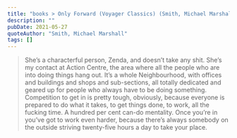 ```yaml
---
title: "books > Only Forward (Voyager Classics) (Smith, Michael Marshall)"
description: ""
pubDate: 2021-05-27
quoteAuthor: "Smith, Michael Marshall"
tags: []
---
```


> She’s a characterful person, Zenda, and doesn’t take any shit. She’s my contact at Action Centre, the area where all the people who are into doing things hang out. It’s a whole Neighbourhood, with offices and buildings and shops and sub-sections, all totally dedicated and geared up for people who always have to be doing something. Competition to get in is pretty tough, obviously, because everyone is prepared to do what it takes, to get things done, to work, all the fucking time. A hundred per cent can-do mentality. Once you’re in you’ve got to work even harder, because there’s always somebody on the outside striving twenty-five hours a day to take your place.